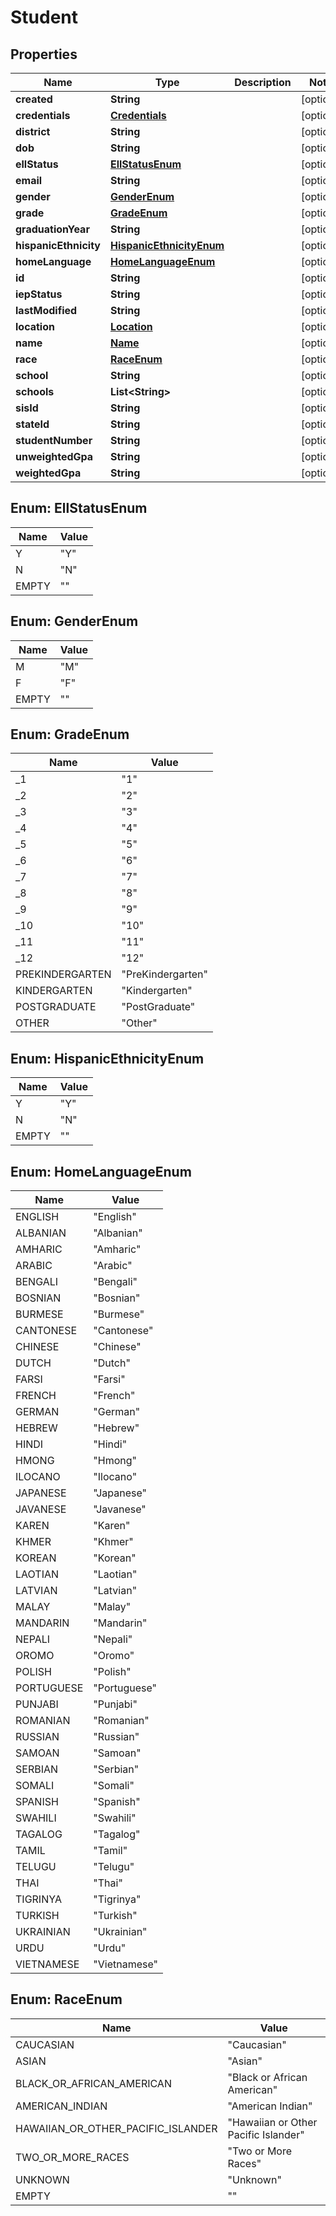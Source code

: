 
# Student

## Properties
Name | Type | Description | Notes
------------ | ------------- | ------------- | -------------
**created** | **String** |  |  [optional]
**credentials** | [**Credentials**](Credentials.md) |  |  [optional]
**district** | **String** |  |  [optional]
**dob** | **String** |  |  [optional]
**ellStatus** | [**EllStatusEnum**](#EllStatusEnum) |  |  [optional]
**email** | **String** |  |  [optional]
**gender** | [**GenderEnum**](#GenderEnum) |  |  [optional]
**grade** | [**GradeEnum**](#GradeEnum) |  |  [optional]
**graduationYear** | **String** |  |  [optional]
**hispanicEthnicity** | [**HispanicEthnicityEnum**](#HispanicEthnicityEnum) |  |  [optional]
**homeLanguage** | [**HomeLanguageEnum**](#HomeLanguageEnum) |  |  [optional]
**id** | **String** |  |  [optional]
**iepStatus** | **String** |  |  [optional]
**lastModified** | **String** |  |  [optional]
**location** | [**Location**](Location.md) |  |  [optional]
**name** | [**Name**](Name.md) |  |  [optional]
**race** | [**RaceEnum**](#RaceEnum) |  |  [optional]
**school** | **String** |  |  [optional]
**schools** | **List&lt;String&gt;** |  |  [optional]
**sisId** | **String** |  |  [optional]
**stateId** | **String** |  |  [optional]
**studentNumber** | **String** |  |  [optional]
**unweightedGpa** | **String** |  |  [optional]
**weightedGpa** | **String** |  |  [optional]


<a name="EllStatusEnum"></a>
## Enum: EllStatusEnum
Name | Value
---- | -----
Y | &quot;Y&quot;
N | &quot;N&quot;
EMPTY | &quot;&quot;


<a name="GenderEnum"></a>
## Enum: GenderEnum
Name | Value
---- | -----
M | &quot;M&quot;
F | &quot;F&quot;
EMPTY | &quot;&quot;


<a name="GradeEnum"></a>
## Enum: GradeEnum
Name | Value
---- | -----
_1 | &quot;1&quot;
_2 | &quot;2&quot;
_3 | &quot;3&quot;
_4 | &quot;4&quot;
_5 | &quot;5&quot;
_6 | &quot;6&quot;
_7 | &quot;7&quot;
_8 | &quot;8&quot;
_9 | &quot;9&quot;
_10 | &quot;10&quot;
_11 | &quot;11&quot;
_12 | &quot;12&quot;
PREKINDERGARTEN | &quot;PreKindergarten&quot;
KINDERGARTEN | &quot;Kindergarten&quot;
POSTGRADUATE | &quot;PostGraduate&quot;
OTHER | &quot;Other&quot;


<a name="HispanicEthnicityEnum"></a>
## Enum: HispanicEthnicityEnum
Name | Value
---- | -----
Y | &quot;Y&quot;
N | &quot;N&quot;
EMPTY | &quot;&quot;


<a name="HomeLanguageEnum"></a>
## Enum: HomeLanguageEnum
Name | Value
---- | -----
ENGLISH | &quot;English&quot;
ALBANIAN | &quot;Albanian&quot;
AMHARIC | &quot;Amharic&quot;
ARABIC | &quot;Arabic&quot;
BENGALI | &quot;Bengali&quot;
BOSNIAN | &quot;Bosnian&quot;
BURMESE | &quot;Burmese&quot;
CANTONESE | &quot;Cantonese&quot;
CHINESE | &quot;Chinese&quot;
DUTCH | &quot;Dutch&quot;
FARSI | &quot;Farsi&quot;
FRENCH | &quot;French&quot;
GERMAN | &quot;German&quot;
HEBREW | &quot;Hebrew&quot;
HINDI | &quot;Hindi&quot;
HMONG | &quot;Hmong&quot;
ILOCANO | &quot;Ilocano&quot;
JAPANESE | &quot;Japanese&quot;
JAVANESE | &quot;Javanese&quot;
KAREN | &quot;Karen&quot;
KHMER | &quot;Khmer&quot;
KOREAN | &quot;Korean&quot;
LAOTIAN | &quot;Laotian&quot;
LATVIAN | &quot;Latvian&quot;
MALAY | &quot;Malay&quot;
MANDARIN | &quot;Mandarin&quot;
NEPALI | &quot;Nepali&quot;
OROMO | &quot;Oromo&quot;
POLISH | &quot;Polish&quot;
PORTUGUESE | &quot;Portuguese&quot;
PUNJABI | &quot;Punjabi&quot;
ROMANIAN | &quot;Romanian&quot;
RUSSIAN | &quot;Russian&quot;
SAMOAN | &quot;Samoan&quot;
SERBIAN | &quot;Serbian&quot;
SOMALI | &quot;Somali&quot;
SPANISH | &quot;Spanish&quot;
SWAHILI | &quot;Swahili&quot;
TAGALOG | &quot;Tagalog&quot;
TAMIL | &quot;Tamil&quot;
TELUGU | &quot;Telugu&quot;
THAI | &quot;Thai&quot;
TIGRINYA | &quot;Tigrinya&quot;
TURKISH | &quot;Turkish&quot;
UKRAINIAN | &quot;Ukrainian&quot;
URDU | &quot;Urdu&quot;
VIETNAMESE | &quot;Vietnamese&quot;


<a name="RaceEnum"></a>
## Enum: RaceEnum
Name | Value
---- | -----
CAUCASIAN | &quot;Caucasian&quot;
ASIAN | &quot;Asian&quot;
BLACK_OR_AFRICAN_AMERICAN | &quot;Black or African American&quot;
AMERICAN_INDIAN | &quot;American Indian&quot;
HAWAIIAN_OR_OTHER_PACIFIC_ISLANDER | &quot;Hawaiian or Other Pacific Islander&quot;
TWO_OR_MORE_RACES | &quot;Two or More Races&quot;
UNKNOWN | &quot;Unknown&quot;
EMPTY | &quot;&quot;



